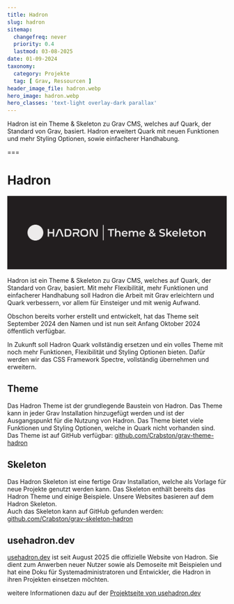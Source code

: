 ```yaml
---
title: Hadron
slug: hadron
sitemap:
  changefreq: never
  priority: 0.4
  lastmod: 03-08-2025
date: 01-09-2024
taxonomy:
  category: Projekte
  tag: [ Grav, Ressourcen ]
header_image_file: hadron.webp
hero_image: hadron.webp
hero_classes: 'text-light overlay-dark parallax'
---
```


Hadron ist ein Theme & Skeleton zu Grav CMS, welches auf Quark, der Standard von Grav, basiert. Hadron erweitert Quark mit neuen Funktionen und mehr Styling Optionen, sowie einfacherer Handhabung. 

===

# Hadron
![Hadron Logo](hadron.webp?lightbox&resize=600)

Hadron ist ein Theme & Skeleton zu Grav CMS, welches auf Quark, der Standard von Grav, basiert. Mit mehr Flexibilität, mehr Funktionen und einfacherer Handhabung soll Hadron die Arbeit mit Grav erleichtern und Quark verbessern, vor allem für Einsteiger und mit wenig Aufwand.

Obschon bereits vorher erstellt und entwickelt, hat das Theme seit September 2024 den Namen und ist nun seit Anfang Oktober 2024 öffentlich verfügbar.

In Zukunft soll Hadron Quark vollständig ersetzen und ein volles Theme mit noch mehr Funktionen, Flexibilität und Styling Optionen bieten. Dafür werden wir das CSS Framework Spectre, vollständig übernehmen und erweitern. 

## Theme
Das Hadron Theme ist der grundlegende Baustein von Hadron. Das Theme kann in jeder Grav Installation hinzugefügt werden und ist der Ausgangspunkt für die Nutzung von Hadron. Das Theme bietet viele Funktionen und Styling Optionen, welche in Quark nicht vorhanden sind.  
Das Theme ist auf GitHub verfügbar: [github.com/Crabston/grav-theme-hadron](https://github.com/Crabston/grav-theme-hadron)

## Skeleton
Das Hadron Skeleton ist eine fertige Grav Installation, welche als Vorlage für neue Projekte genutzt werden kann. Das Skeleton enthält bereits das Hadron Theme und einige Beispiele. Unsere Websites basieren auf dem Hadron Skeleton.  
Auch das Skeleton kann auf GitHub gefunden werden: [github.com/Crabston/grav-skeleton-hadron](https://github.com/Crabston/grav-skeleton-hadron)

## usehadron.dev
[usehadron.dev](https://usehadron.dev) ist seit August 2025 die offizielle Website von Hadron. Sie dient zum Anwerben neuer Nutzer sowie als Demoseite mit Beispielen und hat eine Doku für Systemadministratoren und Entwickler, die Hadron in ihren Projekten einsetzen möchten.

weitere Informationen dazu auf der [Projektseite von usehadron.dev](../usehadron.dev)
